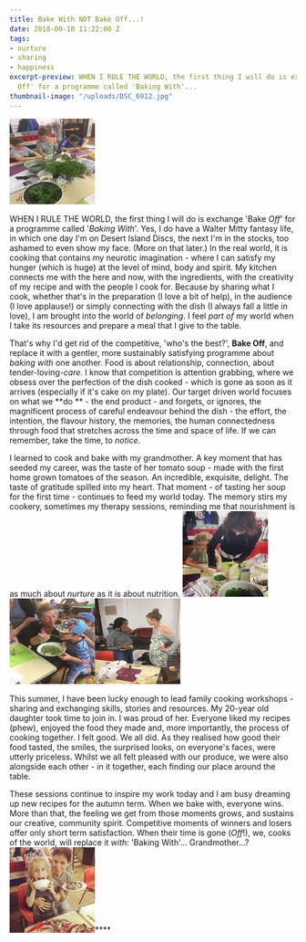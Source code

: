 ```yaml
---
title: Bake With NOT Bake Off...!
date: 2018-09-10 11:22:00 Z
tags:
- nurture
- sharing
- happiness
excerpt-preview: WHEN I RULE THE WORLD, the first thing I will do is exchange 'Bake
  Off' for a programme called 'Baking With'...
thumbnail-image: "/uploads/DSC_6912.jpg"
---
```


![IMG_0879 (1).jpeg](/uploads/IMG_0879%20(1).jpeg)

WHEN I RULE THE WORLD, the first thing I will do is exchange 'Bake *Off*' for a programme called '*Baking With*'.  Yes, I do have a Walter Mitty fantasy life, in which one day I'm on Desert Island Discs, the next I'm in the stocks, too ashamed to even show my face.  (More on that later.) In the real world, it is cooking that contains my neurotic imagination - where I can satisfy my hunger (which is huge) at the level of mind, body and spirit. My kitchen connects me with the here and now, with the ingredients, with the creativity of my recipe and with the people I cook for.  Because by sharing what I cook, whether that's in the preparation (I love a bit of help), in the audience (I love applause!) or simply connecting with the dish (I always fall a little in love), I am brought into the world of *belonging*. I feel *part of* my world when I take its resources and prepare a meal that I give to the table.

That's why I'd get rid of the competitive, 'who's the best?', **Bake Off**, and replace it with a gentler, more sustainably satisfying programme about *baking with* one another.  Food is about relationship, connection, about tender-loving-*care*. I know that competition is attention grabbing, where we obsess over the perfection of the dish cooked - which is gone as soon as it arrives (especially if it's cake on my plate). Our target driven world focuses on what we **do ** - the end product - and forgets, or ignores, the magnificent process of careful endeavour behind the dish - the effort, the intention, the flavour history, the memories, the human connectedness through food that stretches across the time and space of life.  If we can remember, take the time, to *notice*.

I learned to cook and bake with my grandmother. A key moment that has seeded my career, was the taste of her tomato soup - made with the first home grown tomatoes of the season. An incredible, exquisite, delight. The taste of gratitude spilled into my heart. That moment - of tasting her soup for the first time - continues to feed my world today.  The memory stirs my cookery, sometimes my therapy sessions, reminding me that nourishment is as much about *nurture* as it is about nutrition.
![IMG_0913.jpeg](/uploads/IMG_0913.jpeg)![IMG_0896 (1).jpeg](/uploads/IMG_0896%20(1).jpeg)![IMG_0901.jpeg](/uploads/IMG_0901.jpeg)

This summer, I have been lucky enough to lead family cooking workshops -sharing and exchanging skills, stories and resources. My 20-year old daughter took time to join in. I was proud of her.  Everyone liked my recipes (phew), enjoyed the food they made and, more importantly, the process of cooking together. I felt good.  We all did. As they realised how good their food tasted, the smiles, the surprised looks, on everyone's faces, were utterly priceless.  Whilst we all felt pleased with our produce, we were also alongside each other - in it together, each finding our place around the table.  

These sessions continue to inspire my work today and I am busy dreaming up new recipes for the autumn term. When we bake with, everyone wins.  More than that, the feeling we get from those moments grows, and sustains our creative, community spirit.  Competitive moments of winners and losers offer only short term satisfaction.  When their time is gone (*Off*!), we, cooks of the world, will replace it *with*: 'Baking With'... Grandmother...?  ![IMG_0831.jpeg](/uploads/IMG_0831.jpeg)**** 